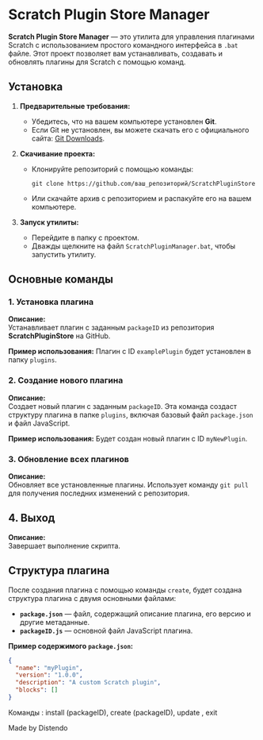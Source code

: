 # Scratch Plugin Store Manager

**Scratch Plugin Store Manager** — это утилита для управления плагинами Scratch с использованием простого командного интерфейса в `.bat` файле. Этот проект позволяет вам устанавливать, создавать и обновлять плагины для Scratch с помощью команд.

## Установка

1. **Предварительные требования:**
   - Убедитесь, что на вашем компьютере установлен **Git**.
   - Если Git не установлен, вы можете скачать его с официального сайта: [Git Downloads](https://git-scm.com/downloads).

2. **Скачивание проекта:**
   - Клонируйте репозиторий с помощью команды:
     ```
     git clone https://github.com/ваш_репозиторий/ScratchPluginStore
     ```
   - Или скачайте архив с репозиторием и распакуйте его на вашем компьютере.

3. **Запуск утилиты:**
   - Перейдите в папку с проектом.
   - Дважды щелкните на файл `ScratchPluginManager.bat`, чтобы запустить утилиту.

## Основные команды

### 1. Установка плагина
**Описание:**  
Устанавливает плагин с заданным `packageID` из репозитория **ScratchPluginStore** на GitHub.

**Пример использования:**
Плагин с ID `examplePlugin` будет установлен в папку `plugins`.

### 2. Создание нового плагина

**Описание:**  
Создает новый плагин с заданным `packageID`. Эта команда создаст структуру плагина в папке `plugins`, включая базовый файл `package.json` и файл JavaScript.

**Пример использования:**
Будет создан новый плагин с ID `myNewPlugin`.

### 3. Обновление всех плагинов
**Описание:**  
Обновляет все установленные плагины. Использует команду `git pull` для получения последних изменений с репозитория.

## 4. Выход
**Описание:**  
Завершает выполнение скрипта.

## Структура плагина

После создания плагина с помощью команды `create`, будет создана структура плагина с двумя основными файлами:

- **`package.json`** — файл, содержащий описание плагина, его версию и другие метаданные.
- **`packageID.js`** — основной файл JavaScript плагина.

**Пример содержимого `package.json`:**
```json
{
  "name": "myPlugin",
  "version": "1.0.0",
  "description": "A custom Scratch plugin",
  "blocks": []
}
```
Команды : install (packageID), create (packageID), update , exit

Made by Distendo
